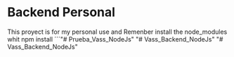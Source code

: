 # Backend Personal


This proyect is for my personal use and Remenber install the node_modules whit npm install
´´´"# Prueba_Vass_NodeJs" 
"# Vass_Backend_NodeJs" 
"# Vass_Backend_NodeJs" 
